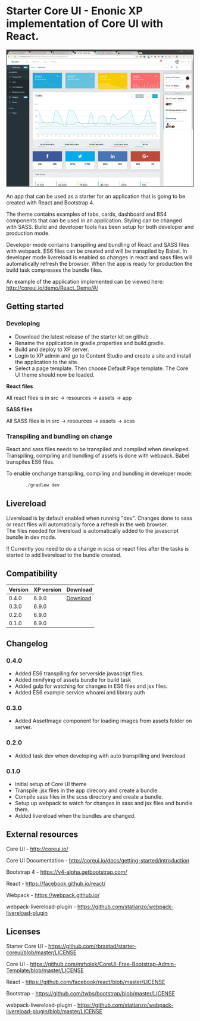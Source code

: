 # Starter Core UI - Enonic XP implementation of Core UI with React. 

![Core UI](src/main/resources/assets/img/screenshots/coreui-dashboard.png)

An app that can be used as a starter for an application that is going to be created with React and Bootstrap 4. 

The theme contains examples of tabs, cards, dashboard and BS4 components that can be used in an application. Styling can be changed with SASS.
Build and developer tools has been setup for both developer and production mode. 

Developer mode contains transpiling and bundling of React and SASS files with webpack. ES6 files can be created and will be transpiled by Babel.
In developer mode livereload is enabled so changes in react and sass files will automatically refresh the browser. When the app is ready for production the build task compresses the bundle files.    
  
An example of the application implemented can be viewed here: http://coreui.io/demo/React_Demo/#/

## Getting started

### Developing

* Download the latest release of the starter kit on github .
* Rename the application in gradle.properties and build.gradle.
* Build and deploy to XP server.
* Login to XP admin and go to Content Studio and create a site and install the application to the site.
* Select a page template. Then choose Default Page template. The Core UI theme should now be loaded.  

**React files**

All react files is in src -> resources -> assets -> app

**SASS files**

All SASS files is in src -> resources -> assets -> scss

### Transpiling and bundling on change
React and sass files needs to be transpiled and compiled when developed. Transpiling, compiling and bundling of assets is done with webpack. Babel transpiles ES6 files.
 
To enable onchange transpiling, compiling and bundling in developer mode:
 
```javascript
       ./gradlew dev 
```

## Livereload

Livereload is by default enabled when running "dev". Changes done to sass or react files will automatically force a refresh in the web browser.   
The files needed for livereload is automatically added to the javascript bundle in dev mode. 

!! Currently you need to do a change in scss or react files after the tasks is started to add livereload to the bundle created.

## Compatibility

| Version       | XP version | Download |
| ------------- | ---------- | -------- |  
| 0.4.0         | 6.9.0      | [Download](https://bintray.com/rbrastad/enonic/download_file?file_path=no%2Frbrastad%2Fenonic%2Fapp.coreui.starter%2F0.4.0%2Fapp.coreui.starter-0.4.0.jar)|
| 0.3.0         | 6.9.0      |          | 
| 0.2.0         | 6.9.0      |          | 
| 0.1.0         | 6.9.0      |          |

## Changelog

### 0.4.0

* Added ES6 transpiling for serverside javascript files.
* Added minifying of assets bundle for build task 
* Added gulp for watching for changes in ES6 files and jsx files.
* Added ES6 example service whoami and library auth  


### 0.3.0

* Added AssetImage component for loading images from assets folder on server.


### 0.2.0

* Added task dev when developing with auto transpilling and livereload


### 0.1.0

* Initial setup of Core UI theme
* Transpile .jsx files in the app direcory and create a bundle.
* Compile sass files in the scss directory and create a bundle.
* Setup up webpack to watch for changes in sass and jsx files and bundle them.
* Added livereload when the bundles are changed.


## External resources

Core UI  - http://coreui.io/

Core UI Documentation -  http://coreui.io/docs/getting-started/introduction

Bootstrap 4 - https://v4-alpha.getbootstrap.com/

React - https://facebook.github.io/react/

Webpack - https://webpack.github.io/

webpack-livereload-plugin - https://github.com/statianzo/webpack-livereload-plugin

## Licenses

Starter Core UI - https://github.com/rbrastad/starter-coreui/blob/master/LICENSE

Core UI - https://github.com/mrholek/CoreUI-Free-Bootstrap-Admin-Template/blob/master/LICENSE

React - https://github.com/facebook/react/blob/master/LICENSE

Bootstrap - https://github.com/twbs/bootstrap/blob/master/LICENSE

webpack-livereload-plugin - https://github.com/statianzo/webpack-livereload-plugin/blob/master/LICENSE
